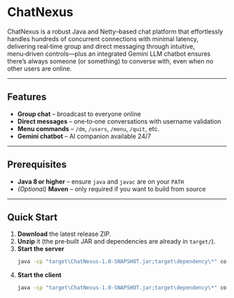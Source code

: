 # ChatNexus

ChatNexus is a robust Java and Netty–based chat platform that effortlessly handles hundreds of concurrent connections with minimal latency, delivering real‑time group and direct messaging through intuitive, menu‑driven controls—plus an integrated Gemini LLM chatbot ensures there’s always someone (or something) to converse with, even when no other users are online.

---
## Features

- **Group chat** – broadcast to everyone online  
- **Direct messages** – one‑to‑one conversations with username validation  
- **Menu commands** – `/dm`, `/users`, `/menu`, `/quit`, etc.  
- **Gemini chatbot** – AI companion available 24/7
---
## Prerequisites

- **Java 8 or higher** – ensure `java` and `javac` are on your `PATH`  
- *(Optional)* **Maven** – only required if you want to build from source  
---
## Quick Start

1. **Download** the latest release ZIP.  
2. **Unzip** it (the pre‑built JAR and dependencies are already in `target/`).
3. **Start the server**
   ```bash
   java -cp "target\ChatNexus-1.0-SNAPSHOT.jar;target\dependency\*" com.example.chat.Server 8080
4. **Start the client**
   ```bash
   java -cp "target\ChatNexus-1.0-SNAPSHOT.jar;target\dependency\*" com.example.chat.Client 127.0.0.1 8080
